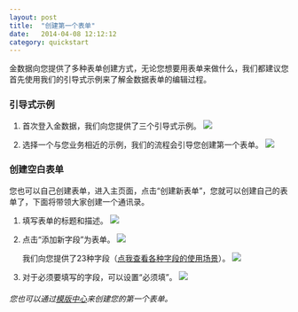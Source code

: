 ```yaml
---
layout: post
title:  "创建第一个表单"
date:   2014-04-08 12:12:12
category: quickstart
---
```


金数据向您提供了多种表单创建方式，无论您想要用表单来做什么，我们都建议您首先使用我们的引导式示例来了解金数据表单的编辑过程。

### 引导式示例

1. 首次登入金数据，我们向您提供了三个引导式示例。
	![](http://jinshuju-help-pics.b0.upaiyun.com/images/create-form-1.png)

2. 选择一个与您业务相近的示例，我们的流程会引导您创建第一个表单。
	![](http://jinshuju-help-pics.b0.upaiyun.com/images/create-form-2.png)

### 创建空白表单

您也可以自己创建表单，进入主页面，点击“创建新表单”，您就可以创建自己的表单了，下面将带领大家创建一个通讯录。

1. 填写表单的标题和描述。
	![](http://jinshuju-help-pics.b0.upaiyun.com/images/create-form-3.png)

2. 点击“添加新字段”为表单。
    ![](http://jinshuju-help-pics.b0.upaiyun.com/images/create-form-5.jpg)

    我们向您提供了23种字段（[点我查看各种字段的使用场景](use-fields.html)）。
	![](http://jinshuju-help-pics.b0.upaiyun.com/images/use-fields-all.png)

3. 对于必须要填写的字段，可以设置“必须填”。
	![](http://jinshuju-help-pics.b0.upaiyun.com/images/create-form-4.png)

###### 您也可以通过[模版中心](https://jinshuju.net/templates)来创建您的第一个表单。

